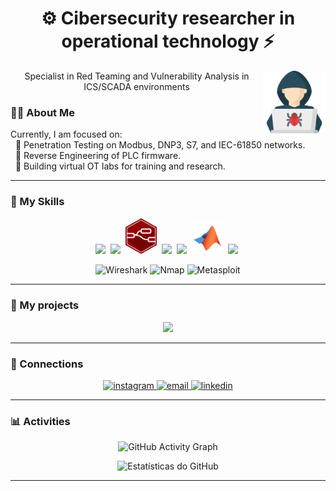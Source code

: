 <div align="center">
  
  <h1>⚙️ Cibersecurity researcher in operational technology ⚡</h1>
  <img align="right" width="100" src="Assets/hacker.png" alt="avatar">
  <p> Specialist in Red Teaming and Vulnerability Analysis in ICS/SCADA environments</p>
</div>

### 👨‍💻 About Me

<p>
Currently, I am focused on:
  <br>
  🔹 Penetration Testing on Modbus, DNP3, S7, and IEC-61850 networks.
  <br>
  🔹 Reverse Engineering of PLC firmware.
  <br>
  🔹 Building virtual OT labs for training and research.
</p>

---

### 🔧 My Skills

<div align="center">
<p>
  <img src="https://github.com/user-attachments/assets/562af97e-55d0-4262-b209-292e0fce1a6e" width="50" />&nbsp;
  <img src="https://github.com/user-attachments/assets/42b592fb-2125-47c1-982a-0fe8d0f57567" width="50" />&nbsp;
  <img src="Assets/icons/node-red.png" width="50" />&nbsp;
  <img src="https://github.com/user-attachments/assets/340db81c-46d2-454b-8881-525ffffe6468" width="50" />&nbsp;
  <img src="https://github.com/user-attachments/assets/a789a6a7-48cd-4094-8b36-54a4e327e6c9" width="50" />&nbsp;
  <img src="Assets/icons/matlab.png" width="50" />&nbsp;
  <img src="https://github.com/user-attachments/assets/ccf24e41-5446-4e43-b58f-5e1297ab4214" width="50" />&nbsp;
</p>

  ![Wireshark](https://img.shields.io/badge/-Wireshark-1679A7?style=for-the-badge&logo=wireshark&logoColor=white)
  ![Nmap](https://img.shields.io/badge/-Nmap-00B33A?style=for-the-badge&logo=nmap&logoColor=white)
  ![Metasploit](https://img.shields.io/badge/-Metasploit-C1040C?style=for-the-badge&logo=metasploit&logoColor=white) 
</div>

---

### 🚀 My projects

<p align="center">
  <a href="https://github.com/RonaldoRib/Metasploitable2-Password-Attacks">
    <img src="https://github-readme-stats.vercel.app/api/pin/?username=RonaldoRib&repo=Metasploitable2-Password-Attacks&theme=dark" />
  </a>
</p>

---

### 🔗 Connections

<div align="center">
<p>
  <a href="https://instagram.com/ronaldoribeiro__" target="_blank">
    <img alt="instagram" src="https://img.shields.io/badge/INSTAGRAM-Instagram-blue?style=for-the-badge&logo=instagram">
  </a>
  <a href="mailto:ronaldoribeiroxxx@gmail" target="_blank">
    <img alt="email" src="https://img.shields.io/badge/GMAIL-Gmail-blue?style=for-the-badge&logo=gmail">
  </a>
  <a href="https://www.linkedin.com/in/ronaldoribeiro--" target="_blank">
    <img alt="linkedin" src="https://img.shields.io/badge/LINKEDIN-LinkedIn-blue?style=for-the-badge&logo=linkedin">
  </a>
</p>
</div>

---

### 📊 Activities

<p align="center">
  <img src="https://github-readme-activity-graph.vercel.app/graph?username=RonaldoRib&theme=react-dark&hide_border=true&line=D76800&point=D76800" alt="GitHub Activity Graph"/>
</p>
<p align="center">
  <img src="https://github-readme-stats.vercel.app/api?username=RonaldoRib&show_icons=true&theme=dark&include_all_commits=true&count_private=true" alt="Estatísticas do GitHub"/>
</p>

---
